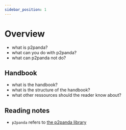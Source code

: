 ```yaml
---
sidebar_position: 1
---
```


# Overview

- what is p2panda?
- what can you do with p2panda?
- what can p2panda not do?

## Handbook

- what is the handbook?
- what is the structure of the handbook?
- what other ressources should the reader know about?

## Reading notes

- `p2panda` refers to [the p2panda library](https://github.com/p2panda/p2panda)
